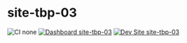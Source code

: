 # site-tbp-03

![CI none](https://img.shields.io/badge/ci-none-orange.svg)
[![Dashboard site-tbp-03](https://img.shields.io/badge/dashboard-site_tbp_03-yellow.svg)](https://dashboard.pantheon.io/sites/9458ffe3-1cc4-4f76-94d1-582960990ff7#dev/code)
[![Dev Site site-tbp-03](https://img.shields.io/badge/site-site_tbp_03-blue.svg)](http://dev-site-tbp-03.pantheonsite.io/)